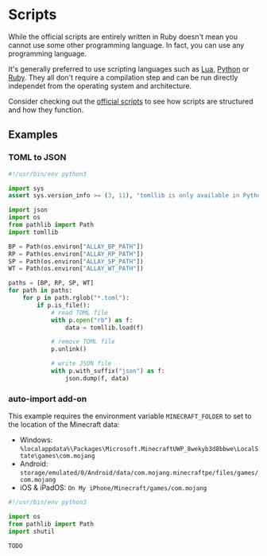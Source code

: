# Scripts

While the official scripts are entirely written in Ruby doesn't mean you cannot
use some other programming language. In fact, you can use any programming language.

It's generally preferred to use scripting languages such as
[Lua](https://www.lua.org/), [Python](https://www.python.org/) or
[Ruby](https://www.ruby-lang.org/). They all don't require a compilation step and
can be run directly independet from the operating system and architecture.

Consider checking out the [official scripts](https://github.com/allay-mc/scripts)
to see how scripts are structured and how they function.


## Examples

### TOML to JSON

```python
#!/usr/bin/env python3

import sys
assert sys.version_info >= (3, 11), "tomllib is only available in Python 3.11 and above"

import json
import os
from pathlib import Path
import tomllib

BP = Path(os.environ["ALLAY_BP_PATH"])
RP = Path(os.environ["ALLAY_RP_PATH"])
SP = Path(os.environ["ALLAY_SP_PATH"])
WT = Path(os.environ["ALLAY_WT_PATH"])

paths = [BP, RP, SP, WT]
for path in paths:
    for p in path.rglob("*.toml"):
        if p.is_file():
            # read TOML file
            with p.open("rb") as f:
                data = tomllib.load(f)

            # remove TOML file
            p.unlink()

            # write JSON file
            with p.with_suffix("json") as f:
                json.dump(f, data)
```


### auto-import add-on

This example requires the environment variable `MINECRAFT_FOLDER` to set to the
location of the Minecraft data:

- Windows: `%localappdata%\Packages\Microsoft.MinecraftUWP_8wekyb3d8bbwe\LocalState\games\com.mojang`
- Android: `storage/emulated/0/Android/data/com.mojang.minecraftpe/files/games/com.mojang`
- iOS & iPadOS: `On My iPhone/Minecraft/games/com.mojang`

```python
#!/usr/bin/env python3

import os
from pathlib import Path
import shutil

TODO
```